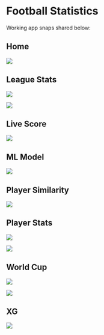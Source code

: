 # Football Statistics

Working app snaps shared below:

## Home

![](https://raw.githubusercontent.com/shauryarawat1/footstats/master/screenshots/Home.png)


## League Stats

![](https://raw.githubusercontent.com/shauryarawat1/footstats/master/screenshots/League_Stats(1).png)

![](https://raw.githubusercontent.com/shauryarawat1/footstats/master/screenshots/League_Stats(2).png)


## Live Score

![](https://raw.githubusercontent.com/shauryarawat1/footstats/master/screenshots/Live_Scores.png)


## ML Model

![](https://raw.githubusercontent.com/shauryarawat1/footstats/master/screenshots/ML_Model.png)


## Player Similarity

![](https://raw.githubusercontent.com/shauryarawat1/footstats/master/screenshots/Player_Similarity.png)


## Player Stats

![](https://raw.githubusercontent.com/shauryarawat1/footstats/master/screenshots/Player_Stats(1).png)

![](https://raw.githubusercontent.com/shauryarawat1/footstats/master/screenshots/Player_Stats(2).png)


## World Cup

![](https://raw.githubusercontent.com/shauryarawat1/footstats/master/screenshots/WC(1).png)

![](https://raw.githubusercontent.com/shauryarawat1/footstats/master/screenshots/WC(2).png)


## XG

![](https://raw.githubusercontent.com/shauryarawat1/footstats/master/screenshots/XG.png)
